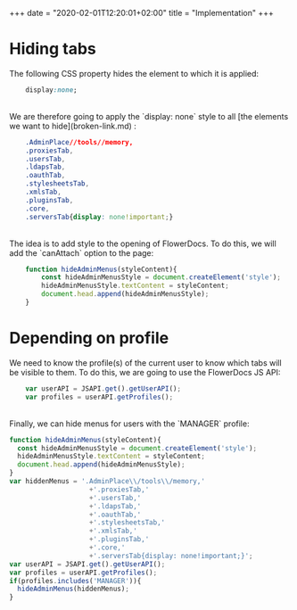 +++
date = "2020-02-01T12:20:01+02:00"
title = "Implementation"
+++

# Hiding tabs

The following CSS property hides the element to which it is applied:
 
```css 
	display:none;
```
<br/> 
We are therefore going to apply the `display: none` style to all [the elements we want to hide](broken-link.md) :

```css
	.AdminPlace//tools//memory,
	.proxiesTab,
	.usersTab,
	.ldapsTab,
	.oauthTab,
	.stylesheetsTab,
	.xmlsTab,
	.pluginsTab,
	.core,
	.serversTab{display: none!important;}
```

<br/>
The idea is to add style to the opening of FlowerDocs. To do this, we will add the `canAttach` option to the page:

``` javascript
	function hideAdminMenus(styleContent){
		const hideAdminMenusStyle = document.createElement('style');
		hideAdminMenusStyle.textContent = styleContent;
		document.head.append(hideAdminMenusStyle);
	}
``` 

# Depending on profile 

We need to know the profile(s) of the current user to know which tabs will be visible to them. To do this, we are going to use the FlowerDocs JS API: 

``` javascript 
	var userAPI = JSAPI.get().getUserAPI();
	var profiles = userAPI.getProfiles(); 
```

<br/>
Finally, we can hide menus for users with the `MANAGER` profile: 

```javascript 
function hideAdminMenus(styleContent){
  const hideAdminMenusStyle = document.createElement('style');
  hideAdminMenusStyle.textContent = styleContent;
  document.head.append(hideAdminMenusStyle);
}
var hiddenMenus = '.AdminPlace\\/tools\\/memory,'
					+'.proxiesTab,'
					+'.usersTab,'
					+'.ldapsTab,'
					+'.oauthTab,'
					+'.stylesheetsTab,'
					+'.xmlsTab,'
					+'.pluginsTab,'
					+'.core,'
					+'.serversTab{display: none!important;}';
var userAPI = JSAPI.get().getUserAPI();
var profiles = userAPI.getProfiles();
if(profiles.includes('MANAGER')){
  hideAdminMenus(hiddenMenus);
}
``` 

<!--:::info
Find the scope module corresponding to this training [here](broken-link.md) 
:::-->


